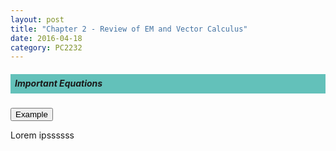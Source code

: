 ```yaml
---
layout: post
title: "Chapter 2 - Review of EM and Vector Calculus"
date: 2016-04-18
category: PC2232
---
```


<h5><div style="padding:7px;background-color:#63C1BA;line-height:1.2;">
Important Equations
</div></h5>

<button data-toggle="collapse" data-target="#coll1">Example</button>
<div id="coll1" class="collapse">
Lorem ipssssss
</div>



